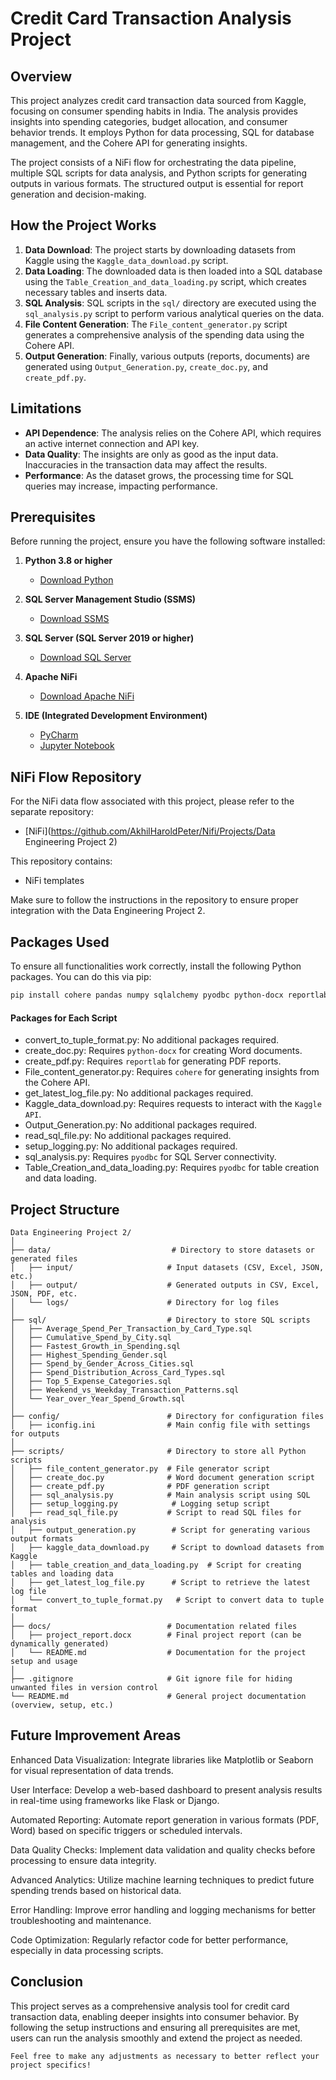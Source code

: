 # Credit Card Transaction Analysis Project

## Overview
This project analyzes credit card transaction data sourced from Kaggle, focusing on consumer spending habits in India. The analysis provides insights into spending categories, budget allocation, and consumer behavior trends. It employs Python for data processing, SQL for database management, and the Cohere API for generating insights.

The project consists of a NiFi flow for orchestrating the data pipeline, multiple SQL scripts for data analysis, and Python scripts for generating outputs in various formats. The structured output is essential for report generation and decision-making.

## How the Project Works
1. **Data Download**: The project starts by downloading datasets from Kaggle using the `Kaggle_data_download.py` script.
2. **Data Loading**: The downloaded data is then loaded into a SQL database using the `Table_Creation_and_data_loading.py` script, which creates necessary tables and inserts data.
3. **SQL Analysis**: SQL scripts in the `sql/` directory are executed using the `sql_analysis.py` script to perform various analytical queries on the data.
4. **File Content Generation**: The `File_content_generator.py` script generates a comprehensive analysis of the spending data using the Cohere API.
5. **Output Generation**: Finally, various outputs (reports, documents) are generated using `Output_Generation.py`, `create_doc.py`, and `create_pdf.py`.

## Limitations
- **API Dependence**: The analysis relies on the Cohere API, which requires an active internet connection and API key.
- **Data Quality**: The insights are only as good as the input data. Inaccuracies in the transaction data may affect the results.
- **Performance**: As the dataset grows, the processing time for SQL queries may increase, impacting performance.

## Prerequisites
Before running the project, ensure you have the following software installed:

1. **Python 3.8 or higher**  
   - [Download Python](https://www.python.org/downloads/)
  
2. **SQL Server Management Studio (SSMS)**  
   - [Download SSMS](https://docs.microsoft.com/en-us/sql/ssms/download-sql-server-management-studio-ssms)

3. **SQL Server (SQL Server 2019 or higher)**  
   - [Download SQL Server](https://www.microsoft.com/en-us/sql-server/sql-server-downloads)

4. **Apache NiFi**  
   - [Download Apache NiFi](https://nifi.apache.org/download.html)

5. **IDE (Integrated Development Environment)**  
   - [PyCharm](https://www.jetbrains.com/pycharm/download/)
   - [Jupyter Notebook](https://jupyter.org/install)
   
## NiFi Flow Repository

For the NiFi data flow associated with this project, please refer to the separate repository:

- [NiFi](https://github.com/AkhilHaroldPeter/Nifi/Projects/Data Engineering Project 2)

This repository contains:
- NiFi templates

Make sure to follow the instructions in the repository to ensure proper integration with the Data Engineering Project 2.
   

## Packages Used

To ensure all functionalities work correctly, install the following Python packages. You can do this via pip:

```bash
pip install cohere pandas numpy sqlalchemy pyodbc python-docx reportlab
```

#### Packages for Each Script
- convert_to_tuple_format.py: No additional packages required.
- create_doc.py: Requires ```python-docx``` for creating Word documents.
- create_pdf.py: Requires ```reportlab``` for generating PDF reports.
- File_content_generator.py: Requires ```cohere``` for generating insights from the Cohere API.
- get_latest_log_file.py: No additional packages required.
- Kaggle_data_download.py: Requires requests to interact with the ```Kaggle API```.
- Output_Generation.py: No additional packages required.
- read_sql_file.py: No additional packages required.
- setup_logging.py: No additional packages required.
- sql_analysis.py: Requires  ```pyodbc``` for SQL Server connectivity.
- Table_Creation_and_data_loading.py: Requires ```pyodbc``` for table creation and data loading.

## Project Structure

```
Data Engineering Project 2/
│
├── data/                           # Directory to store datasets or generated files
│   ├── input/                     # Input datasets (CSV, Excel, JSON, etc.)
│   ├── output/                    # Generated outputs in CSV, Excel, JSON, PDF, etc.
│   └── logs/                      # Directory for log files
│
├── sql/                           # Directory to store SQL scripts
│   ├── Average_Spend_Per_Transaction_by_Card_Type.sql
│   ├── Cumulative_Spend_by_City.sql
│   ├── Fastest_Growth_in_Spending.sql
│   ├── Highest_Spending_Gender.sql
│   ├── Spend_by_Gender_Across_Cities.sql
│   ├── Spend_Distribution_Across_Card_Types.sql
│   ├── Top_5_Expense_Categories.sql
│   ├── Weekend_vs_Weekday_Transaction_Patterns.sql
│   └── Year_over_Year_Spend_Growth.sql
│
├── config/                        # Directory for configuration files
│   ├── iconfig.ini                # Main config file with settings for outputs
│
├── scripts/                       # Directory to store all Python scripts
│   ├── file_content_generator.py  # File generator script
│   ├── create_doc.py              # Word document generation script
│   ├── create_pdf.py              # PDF generation script
│   ├── sql_analysis.py            # Main analysis script using SQL
│   ├── setup_logging.py            # Logging setup script
│   ├── read_sql_file.py           # Script to read SQL files for analysis
│   ├── output_generation.py        # Script for generating various output formats
│   ├── kaggle_data_download.py     # Script to download datasets from Kaggle
│   ├── table_creation_and_data_loading.py  # Script for creating tables and loading data
│   ├── get_latest_log_file.py      # Script to retrieve the latest log file
│   └── convert_to_tuple_format.py   # Script to convert data to tuple format
│ 
├── docs/                          # Documentation related files
│   ├── project_report.docx        # Final project report (can be dynamically generated)
│   └── README.md                  # Documentation for the project setup and usage
│
├── .gitignore                     # Git ignore file for hiding unwanted files in version control
└── README.md                      # General project documentation (overview, setup, etc.)
```

## Future Improvement Areas

Enhanced Data Visualization: Integrate libraries like Matplotlib or Seaborn for visual representation of data trends.

User Interface: Develop a web-based dashboard to present analysis results in real-time using frameworks like Flask or Django.

Automated Reporting: Automate report generation in various formats (PDF, Word) based on specific triggers or scheduled intervals. 

Data Quality Checks: Implement data validation and quality checks before processing to ensure data integrity.

Advanced Analytics: Utilize machine learning techniques to predict future spending trends based on historical data.

Error Handling: Improve error handling and logging mechanisms for better troubleshooting and maintenance.

Code Optimization: Regularly refactor code for better performance, especially in data processing scripts.

## Conclusion

This project serves as a comprehensive analysis tool for credit card transaction data, enabling deeper insights into consumer behavior. By following the setup instructions and ensuring all prerequisites are met, users can run the analysis smoothly and extend the project as needed.

```
Feel free to make any adjustments as necessary to better reflect your project specifics!
```